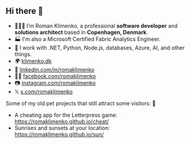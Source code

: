 ## Hi there 👋

- 👨🏻‍💻 I’m Roman Klimenko, a professional **software developer** and **solutions architect** based in **Copenhagen, Denmark**.
- 🏭 I'm also a Microsoft Certified Fabric Analytics Engineer.
- 🌱 I work with .NET, Python, Node.js, databases, Azure, AI, and other things.
- 🌍 [klimenko.dk](https://klimenko.dk/)
- 💼 [linkedin.com/in/romaklimenko](https://linkedin.com/in/romaklimenko)
- 👨🏻 [facebook.com/romaklimenko](https://www.facebook.com/romaklimenko)
- 📷 [instagram.com/romaklimenko](https://instagram.com/romaklimenko)
- 𝕏 [x.com/romaklimenko](https://x.com/romaklimenko)

Some of my old pet projects that still attract some visitors: 🐇
- A cheating app for the Letterpress game: https://romaklimenko.github.io/cheat/
- Sunrises and sunsets at your location: https://romaklimenko.github.io/sun/
